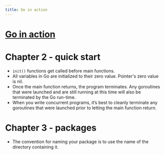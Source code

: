 ```yaml
---
title: Go in action
---
```


# [Go in action](https://www.goodreads.com/book/show/22727352-go-in-action)

# Chapter 2 - quick start

- `init()` functions get called before main functions.
- All variables in Go are initialized to their zero value. Pointer's zero value is nil.
- Once the main function returns, the program terminates. Any goroutines that were launched and are still running at this time will also be terminated by the Go run-time.
- When you write concurrent programs, it’s best to cleanly terminate any goroutines that were launched prior to letting the main function return.

# Chapter 3 - packages

- The convention for naming your package is to use the name of the directory containing it.
